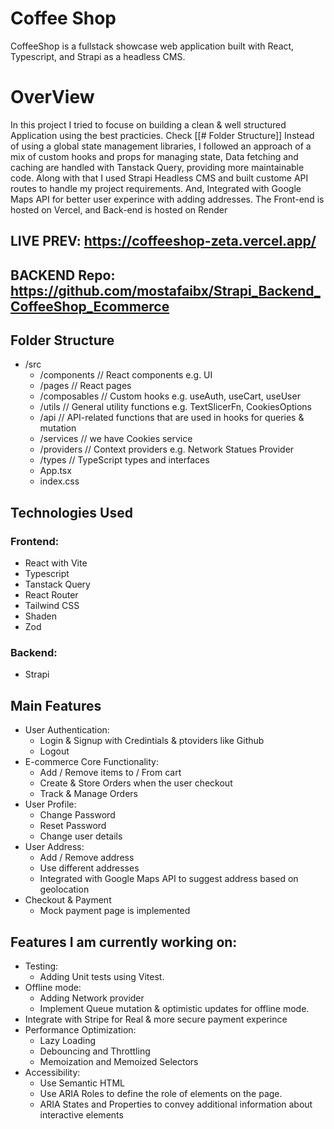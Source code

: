 # Coffee Shop

CoffeeShop is a fullstack showcase web application built with React, Typescript, and Strapi as a headless CMS.

# OverView

In this project I tried to focuse on building a clean & well structured Application using the best practicies. Check [[# Folder Structure]]
Instead of using a global state management libraries, I followed an approach of a mix of custom hooks and props for managing state, Data fetching and caching are handled with Tanstack Query, providing more maintainable code. Along with that I used Strapi Headless CMS and built custome API routes to handle my project requirements. And, Integrated with Google Maps API for better user experince with adding addresses.
The Front-end is hosted on Vercel, and Back-end is hosted on Render

## LIVE PREV: https://coffeeshop-zeta.vercel.app/
## BACKEND Repo: https://github.com/mostafaibx/Strapi_Backend_CoffeeShop_Ecommerce

## Folder Structure

- /src
  - /components // React components e.g. UI
  - /pages // React pages
  - /composables // Custom hooks e.g. useAuth, useCart, useUser
  - /utils // General utility functions e.g. TextSlicerFn, CookiesOptions
  - /api // API-related functions that are used in hooks for queries & mutation
  - /services // we have Cookies service
  - /providers // Context providers e.g. Network Statues Provider
  - /types // TypeScript types and interfaces
  - App.tsx
  - index.css

## Technologies Used

### Frontend:

- React with Vite
- Typescript
- Tanstack Query
- React Router
- Tailwind CSS
- Shaden
- Zod

  
### Backend:

- Strapi

## Main Features

- User Authentication:
  - Login & Signup with Credintials & ptoviders like Github 
  - Logout
- E-commerce Core Functionality:
  - Add / Remove items to / From cart
  - Create & Store Orders when the user checkout
  - Track & Manage Orders
- User Profile:
  - Change Password
  - Reset Password
  - Change user details
- User Address:
  - Add / Remove address
  - Use different addresses
  - Integrated with Google Maps API to suggest address based on geolocation
- Checkout & Payment
  - Mock payment page is implemented 


## Features I am currently working on:
- Testing:
  - Adding Unit tests using Vitest.
- Offline mode:
  - Adding Network provider
  - Implement Queue mutation & optimistic updates for offline mode.
- Integrate with Stripe for Real & more secure payment experince
- Performance Optimization:
  - Lazy Loading
  - Debouncing and Throttling
  - Memoization and Memoized Selectors
- Accessibility:
  - Use Semantic HTML
  - Use ARIA Roles to define the role of elements on the page.
  - ARIA States and Properties to convey additional information about interactive elements
